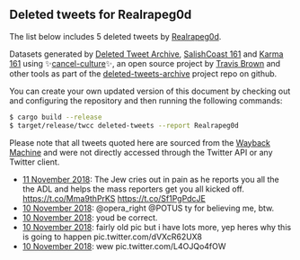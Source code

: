 ## Deleted tweets for Realrapeg0d

The list below includes 5 deleted tweets by
[Realrapeg0d](https://twitter.com/Realrapeg0d).



Datasets generated by [Deleted Tweet Archive](https://twitter.com/deletedtweet161), 
[SalishCoast 161](https://twitter.com/SalishCoastA) and [Karma 161](https://twitter.com/KarmaOneSixOne) 
using ✨[cancel-culture](https://github.com/travisbrown/cancel-culture)✨, an open source project by 
[Travis Brown](https://twitter.com/travisbrown) and other tools as part of the 
[deleted-tweets-archive](https://github.com/salcoast/deleted-tweets-archive/) project repo on github.

You can create your own updated version of this document by checking out and configuring the
repository and then running the following commands:

```bash
$ cargo build --release
$ target/release/twcc deleted-tweets --report Realrapeg0d
```

Please note that all tweets quoted here are sourced from the
[Wayback Machine](https://web.archive.org) and were not directly accessed through the Twitter API or
any Twitter client.

* [11 November 2018](https://web.archive.org/web/20181111152047/https://twitter.com/RealRapeG0d/status/1061639885432504320): The Jew cries out in pain as he reports you all the the ADL and helps the mass reporters get you all kicked off. https://t.co/Mma9thPrKS https://t.co/Sf1PgPdcJE
* [10 November 2018](https://web.archive.org/web/20181110062618/https://twitter.com/RealRapeG0d/status/1061142990452875264): @opera_right @POTUS ty for believing me, btw.
* [10 November 2018](https://web.archive.org/web/20181110031402/https://twitter.com/RealRapeG0d/status/1061091734430597120): youd be correct.
* [10 November 2018](https://web.archive.org/web/20181110031402/https://twitter.com/RealRapeG0d/status/1061091734430597120): fairly old pic but i have lots more, yep   heres why this is going to happen pic.twitter.com/dVXcR62UX8
* [10 November 2018](https://web.archive.org/web/20181110031402/https://twitter.com/RealRapeG0d/status/1061091734430597120): wew pic.twitter.com/L4OJQo4fOW
